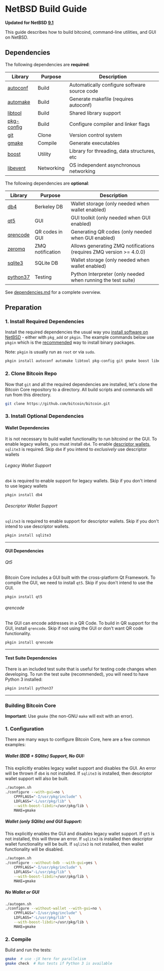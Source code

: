# NetBSD Build Guide

**Updated for NetBSD [9.1](https://netbsd.org/releases/formal-9/NetBSD-9.1.html)**

This guide describes how to build bitcoind, command-line utilities, and GUI on NetBSD.

## Dependencies

The following dependencies are **required**:

 Library                                          | Purpose    | Description
 -------------------------------------------------|------------|----------------------
 [autoconf](https://pkgsrc.se/devel/autoconf)     | Build      | Automatically configure software source code
 [automake](https://pkgsrc.se/devel/automake)     | Build      | Generate makefile (requires autoconf)
 [libtool](https://pkgsrc.se/devel/libtool)       | Build      | Shared library support
 [pkg-config](https://pkgsrc.se/devel/pkg-config) | Build      | Configure compiler and linker flags
 [git](https://pkgsrc.se/devel/git)               | Clone      | Version control system
 [gmake](https://pkgsrc.se/devel/gmake)           | Compile    | Generate executables
 [boost](https://pkgsrc.se/meta-pkgs/boost)       | Utility    | Library for threading, data structures, etc
 [libevent](https://pkgsrc.se/devel/libevent)     | Networking | OS independent asynchronous networking


The following dependencies are **optional**:

  Library                                            | Purpose          | Description
  ---------------------------------------------------|------------------|----------------------
  [db4](https://pkgsrc.se/databases/db4)             | Berkeley DB      | Wallet storage (only needed when wallet enabled)
  [qt5](https://pkgsrc.se/x11/qt5)                   | GUI              | GUI toolkit (only needed when GUI enabled)
  [qrencode](https://pkgsrc.se/converters/qrencode)  | QR codes in GUI  | Generating QR codes (only needed when GUI enabled)
  [zeromq](https://pkgsrc.se/net/zeromq)             | ZMQ notification | Allows generating ZMQ notifications (requires ZMQ version >= 4.0.0)
  [sqlite3](https://pkgsrc.se/databases/sqlite3)     | SQLite DB        | Wallet storage (only needed when wallet enabled)
  [python37](https://pkgsrc.se/lang/python37)        | Testing          | Python Interpreter (only needed when running the test suite)

  See [dependencies.md](dependencies.md) for a complete overview.


## Preparation

### 1. Install Required Dependencies

Install the required dependencies the usual way you [install software on NetBSD](https://www.netbsd.org/docs/guide/en/chap-boot.html#chap-boot-pkgsrc) - either with `pkg_add` or `pkgin`. The example commands below use `pkgin` which is the [recommended](https://www.netbsd.org/docs/guide/en/chap-boot.html#chap-boot-pkgsrc) way to install binary packages.

Note: `pkgin` is usually run as `root` or via `sudo`.

```bash
pkgin install autoconf automake libtool pkg-config git gmake boost libevent

```

### 2. Clone Bitcoin Repo

Now that `git` and all the required dependencies are installed, let's clone the Bitcoin Core repository to a directory. All build scripts and commands will run from this directory.

```bash
git clone https://github.com/bitcoin/bitcoin.git
```

### 3. Install Optional Dependencies

#### Wallet Dependencies

It is not necessary to build wallet functionality to run bitcoind or the GUI. To enable legacy wallets, you must install `db4`. To enable [descriptor wallets](https://github.com/bitcoin/bitcoin/blob/master/doc/descriptors.md), `sqlite3` is required. Skip `db4` if you intend to *exclusively* use descriptor wallets

###### Legacy Wallet Support

`db4` is required to enable support for legacy wallets. Skip if you don't intend to use legacy wallets

```bash
pkgin install db4
```

###### Descriptor Wallet Support

`sqlite3` is required to enable support for descriptor wallets. Skip if you don't intend to use descriptor wallets.

```bash
pkgin install sqlite3
```
---

#### GUI Dependencies
###### Qt5

Bitcoin Core includes a GUI built with the cross-platform Qt Framework. To compile the GUI, we need to install `qt5`. Skip if you don't intend to use the GUI.

```bash
pkgin install qt5
```
###### qrencode

The GUI can encode addresses in a QR Code. To build in QR support for the GUI, install `qrencode`. Skip if not using the GUI or don't want QR code functionality.

```bash
pkgin install qrencode
```
---

#### Test Suite Dependencies

There is an included test suite that is useful for testing code changes when developing.
To run the test suite (recommended), you will need to have Python 3 installed:

```bash
pkgin install python37
```
---

### Building Bitcoin Core

**Important**: Use `gmake` (the non-GNU `make` will exit with an error).


### 1. Configuration

There are many ways to configure Bitcoin Core, here are a few common examples:
##### Wallet (BDB + SQlite) Support, No GUI:

This explicitly enables legacy wallet support and disables the GUI. An error will be thrown if `db4` is not installed. If `sqlite3` is installed, then descriptor wallet support will also be built.

```bash
./autogen.sh
./configure --with-gui=no \
    CPPFLAGS="-I/usr/pkg/include" \
    LDFLAGS="-L/usr/pkg/lib" \
    --with-boost-libdir=/usr/pkg/lib \
    MAKE=gmake
```

##### Wallet (only SQlite) and GUI Support:

This explicitly enables the GUI and disables legacy wallet support. If `qt5` is not installed, this will throw an error. If `sqlite3` is installed then descriptor wallet functionality will be built. If `sqlite3` is not installed, then wallet functionality will be disabled.

```bash
./autogen.sh
./configure --without-bdb --with-gui=yes \
    CPPFLAGS="-I/usr/pkg/include" \
    LDFLAGS="-L/usr/pkg/lib" \
    --with-boost-libdir=/usr/pkg/lib \
    MAKE=gmake
```

##### No Wallet or GUI

```bash
./autogen.sh
./configure --without-wallet --with-gui=no \
    CPPFLAGS="-I/usr/pkg/include" \
    LDFLAGS="-L/usr/pkg/lib" \
    --with-boost-libdir=/usr/pkg/lib \
    MAKE=gmake
```


### 2. Compile

Build and run the tests:

```bash
gmake  # use -jX here for parallelism
gmake check  # Run tests if Python 3 is available
```
